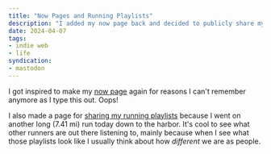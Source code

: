 ```yaml
---
title: "Now Pages and Running Playlists"
description: "I added my now page back and decided to publicly share my running playlists."
date: 2024-04-07
tags:
- indie web
- life
syndication:
- mastodon
---
```


I got inspired to make my [now page](/now/) again for reasons I can't remember anymore as I type this out. Oops!

I also made a page for [sharing my running playlists](/running/) because I went on another long (7.41 mi) run today down to the harbor. It's cool to see what other runners are out there listening to, mainly because when I see what those playlists look like I usually think about how _different_ we are as people.


